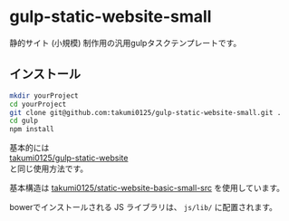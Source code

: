 gulp-static-website-small
===============================

静的サイト (小規模) 制作用の汎用gulpタスクテンプレートです。

## インストール
```bash
mkdir yourProject
cd yourProject
git clone git@github.com:takumi0125/gulp-static-website-small.git .
cd gulp
npm install
```

基本的には  
<a href="https://github.com/takumi0125/runt-static-website" target="_blank">takumi0125/gulp-static-website</a>  
と同じ使用方法です。

基本構造は
<a href="https://github.com/takumi0125/static-website-basic-small-src" target="_blank">takumi0125/static-website-basic-small-src</a>
を使用しています。

bowerでインストールされる JS ライブラリは、 `js/lib/` に配置されます。
